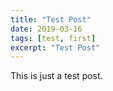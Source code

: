 ```yaml
---
title: "Test Post"
date: 2019-03-16
tags: [test, first]
excerpt: "Test Post"
---
```


This is just a test post.